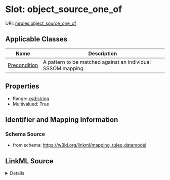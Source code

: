 # Slot: object_source_one_of

URI: [mrules:object_source_one_of](https://w3id.org/linkml/mapping_rules_datamodel/object_source_one_of)



<!-- no inheritance hierarchy -->




## Applicable Classes

| Name | Description |
| --- | --- |
[Precondition](Precondition.md) | A pattern to be matched against an individual SSSOM mapping






## Properties

* Range: [xsd:string](http://www.w3.org/2001/XMLSchema#string)
* Multivalued: True







## Identifier and Mapping Information







### Schema Source


* from schema: https://w3id.org/linkml/mapping_rules_datamodel




## LinkML Source

<details>
```yaml
name: object_source_one_of
from_schema: https://w3id.org/linkml/mapping_rules_datamodel
rank: 1000
multivalued: true
alias: object_source_one_of
owner: Precondition
domain_of:
- Precondition
range: string

```
</details>